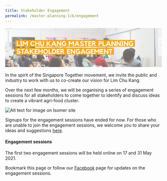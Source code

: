 ```yaml
---
title: Stakeholder Engagement
permalink: /master-planning-lck/engagement
---
```

![](/images/Engagementbanner-02.png)

In the spirit of the Singapore Together movement, we invite the public and industry to work with us to co-create our vision for Lim Chu Kang.

Over the next few months, we will be organising a series of engagement sessions for all stakeholders to come together to identify and discuss ideas to create a vibrant agri-food cluster. 

![Alt text for image on Isomer site](/images/lckmp%20roadmap%20draft%203-01.png)

Signups for the engagement sessions have ended for now.  For those who are unable to join the engagement sessions, we welcome you to share your ideas and suggestions [here](https://form.gov.sg/#!/60829e0cc3ed7d0011ad49db). 
#### **Engagement sessions**

The first two engagement sessions will be held online on 17 and 31 May 2021.

Bookmark this page or follow  our [Facebook](www.facebook.com/sgfoodagency) page for updates on the engagement sessions.